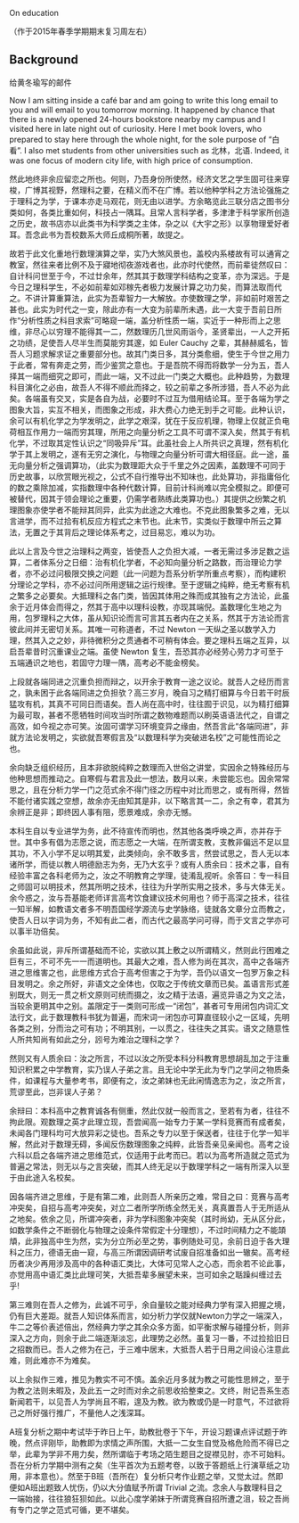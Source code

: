 On education

（作于2015年春季学期期末复习周左右）

## Background
给黄冬瑜写的邮件

Now I am sitting inside a café bar and am going to write this long email to you and will email to you tomorrow morning. It happened by chance that there is a newly opened 24-hours bookstore nearby my campus and I visited here in late night out of curiosity. Here I met book lovers, who prepared to stay here through the whole night, for the sole purpose of  “白看”. I also met students from other universities such as 北林，北语. Indeed, it was one focus of modern city life, with high price of consumption.

然此地终非余应留恋之所也。何则，乃吾身份所使然，经济文艺之学生固可往来穿梭，广博其视野，然理科之要，在精义而不在广博。若以他种学科之方法论强施之于理科之为学，于课本亦走马观花，则无由以进学。方余略览此三联分店之图书分类如何，各类比重如何，科技占一隅耳。且常人言科学者，多津津于科学家所创造之历史，故书店亦以此类书为科学类之主体，杂之以《大宇之形》以享物理爱好者耳。吾念此书为吾校数系大师丘成桐所著，故提之。

故若于此文化重地行数理演算之举，实乃大煞风景也，盖校内系楼故有可以通宵之教室，然往来者比例不及于寢地彻夜游戏者也，此亦时代使然，而前辈徒然叹曰：自计科问世至于今，不过廿余年，然其其于数理学科结构之变革，亦为深远。于是今日之理科学生，不必如前辈如邓稼先者极力发展计算之功力矣，而算法取而代之。不讲计算重算法，此实为吾辈智力一大解放。亦使数理之学，非如前时艰苦之甚也。此实为时代之一变，除此亦有一大变为前辈所未遇，此一大变于吾前日所作“分析性质之科目求索”可略窥一端，盖分析性质一端，实近于一种形而上之思维，非尽心以穷理不能得其一二，然数理历几世风雨诣今，圣贤辈出，一人之开拓之功绩，足使吾人尽半生而莫能穷其邃，如 Euler Cauchy 之辈，其赫赫威名，皆吾人习题求解求证之重要部分也。故其门类日多，其分类愈细，使生于今世之用力于此者，常有奔走之劳，而少鉴赏之意也。于是吾院不得而将数学一分为五，吾人择其一端而细究之即可，而此一端，又不过此一门类之大概也。此种趋势，为数理科目演化之必由，故吾人不得不顺此而择之，较之前辈之多所涉猎，吾人不必为此矣。各端虽有交叉，实是各自为战，必要时不过互为借用结论耳。至于各端为学之图象大旨，实互不相关，而图象之形成，非大费心力绝无到手之可能。此种认识，余可以有机化学之为学发明之，此学之艰深，犹在于反应机理，物理上仅就正负电荷相互作用力一端而穷其理，所用之向量分析之工具不可谓不深入矣，然其于有机化学，不过取其定性认识之“同吸异斥”耳。此虽社会上人所共识之真理，然有机化学于其上发明之，遂有无穷之演化，与物理之向量分析可谓大相径庭。此一途，虽无向量分析之强调算功，（此实为数理距大众于千里之外之因素，盖数理不可同于历史故事，以欣赏眼光视之，公式不自行推导出不知味也，此处算功，非指庸俗化的数之乘除加减，实指数理中各种代数计算，目前计科尚难以完全模拟之。即便可被替代，因其于领会理论之重要，仍需学者熟练此类算功也。）其提供之纷繁之机理图象亦使学者不能辩其同异，此实为此途之大难也。不克此图象繁多之难，无以言进学，而不过拾有机反应方程式之末节也。此末节，实类似于数理中所云之算法，无置之于其背后之理论体系考之，过目易忘，难以为功。

此以上言及今世之治理科之两变，皆使吾人之负担大减，一者无需过多涉足数之运算，二者体系分之日细：治有机化学者，不必知向量分析之路数，而治理论力学者，亦不必过问极限交换之问题（此一问题为吾系分析学所重点考察），而构建积分理论之学科，亦不必过问所用逻辑之运行规律。至于逻辑之纯粹，绝无考察有机之繁多之必要矣。大抵理科之各门类，皆因其体用之殊而成其独有之方法论，此虽余于近月体会而得之，然其于高中以理科设教，亦现其端倪。盖数理化生地之为用，包罗理科之大体，虽从知识论而言可言其五者内在之关系，然其于方法论而言彼此间并无密切关系。其唯一可称道者，不过 Newton 一天纵之圣以数学入力理，然其入之之妙，非待微积分之贯通者不可稍有体会。要之理科五端之互异，以启吾辈昔时沉重课业之端。虽使 Newton 复生，吾恐其亦必经劳心劳力才可至于五端通识之地也，若固守力理一隅，高考必不能金榜矣。

上段就各端同进之沉重负担而辩之，以开余于教育一途之议论。就吾人之经历而言之，孰未困于此各端同进之负担欤？高三岁月，晚自习之精打细算与今日若干时辰猛攻有机，其真不可同日而语矣。吾人尚在高中时，往往囿于识见，以为精打细算为最可取，甚者不愿牺牲时间攻当时所谓之数物难题而以刷英语语法代之，自谓之高效，如今视之亦可笑。汝固可谓学习环境变异之缘由，然吾言此“各端同进”，非就方法论发明之，实欲就吾寒假言及“以数理科学为突破进名校”之可能性而论之也。

余向缺乏组织经历，且本非欲脱纯粹之数理而入世俗之讲堂，实因余之特殊经历与他种思想而推动之。自寒假与君言及此一想法，数月以来，未尝能忘也。因余常常思之，且在分析力学一门之范式余不得门径之历程中对比而思之，或有所得，然皆不能付诸实践之空想，故余亦无由知其是非，以下略言其一二，余之有幸，君其为余辨正是非；即终因人事有阻，愿景难成，余亦无憾。

本科生自以专业进学为务，此不待宣传而明也，然其他各类呼唤之声，亦并存于世。其中多有倡为志愿之说，而志愿之一大端，在所谓支教，支教非偏远不足以显其功，不入小学不足以明其爱，此类倾向，余不敢多言，然尝试思之，吾人无以本诸所学，而徒以教人明德励志为务，无乃大玄乎？或有人质余曰：技术之事，自有经验丰富之各科老师为之，汝之不明教育之学理，徒淆乱视听。余答曰：专一科目之师固可以明技术，然其所明之技术，往往为升学所实用之技术，多与大体无关。余今惑之，汝与吾基能老师详言高考饮食建议技术何用也？师于高深之技术，往往一知半解，如教语文者多不明吾国经学源流与史学脉络，徒就各文章分立而教之，使吾人日以字词为务，不知有此二者，而古代之最高学问可得，而于文言之学亦可以事半功倍矣。

余虽如此说，非斥所谓基础而不论，实欲以其上敷之以所谓精义，然则此行困难之巨有三，不可不先一一而道明也。其最大之难，吾人修为尚在其次，高中之各端齐进之思维害之也，此思维方式合于高考但害之于为学，吾仍以语文一包罗万象之科目发明之。余之所好，非语文之全体也，仅取之于传统文章而已矣。盖语言形式差别既大，则无一贯之析文原则可统而摄之，汝之精于法语，遍览异语之为文之法，当较余更明其中之别。盖限定于一类则可形成一“闭包”，甚者可专用闭包内词汇文法行文，此于数理教科书犹为普遍，而宋词一闭包亦可算直径较小之一区域，先明各类之别，分而治之可有功；不明其别，一以贯之，往往失之其实。语文之随意性人所共知尚有如此之分，訠号为难治之理科之学？

然则又有人质余曰：汝之所言，不过以汝之所受本科分科教育思想胡乱加之于注重知识积累之中学教育，实乃误人子弟之言。且无论中学无此为专门之学问之物质条件，如课程与大量参考书，即便有之，汝之弟妹也无此闲情逸志为之，汝之所言，荒谬至此，岂非误人子弟？

余辩曰：本科高中之教育诚各有侧重，然此仅就一般而言之，至若有为者，往往不拘此限。观数理之英才此理立现，吾尝闻高一始专力于某一学科竞赛而有成者矣，未闻各门理科均可大放异彩之徒也。吾系之专力以至于保送者，往往于化学一知半解，然此对于数理无碍，多闻反伤数理图象之纯粹，此皆吾亲见亲闻也。高考之设六科以启之各端齐进之思维范式，仅适用于此考而已。若以为高考所造就之范式为普遍之常法，则无以与之言突破，而其人终无足以于数理学科之一端有所深入以至于由此途入名校矣。

因各端齐进之思维，于是有第二难，此则吾人所亲历之难，常目之曰：竞赛与高考冲突矣，自招与高考冲突矣，对立二者所学所练全然无关，真真置吾人于无所适从之地矣。依余之见，所谓冲突者，非为学科图象冲突矣（其时尚幼，无从区分此，如数学条件之不断弱化与物理之设条件常假定十分理想），不过时间精力之不能頡頏，此非独高中生为然，实为分立所必至之势，事例随处可见，余前日迫于各大理科之压力，德语无由一窥，与高三所谓因调研考试废自招准备如出一辙矣。高考经历者决少再用涉及高中的各种语汇类比，大体可见常人之心态，而余若不论此事，亦觉用高中语汇类比此理可笑，大抵吾辈多展望未来，岂可如余之聒躁纠缠过去乎!

第三难则在吾人之修为，此诚不可乎，余自量较之能对经典力学有深入把握之境，仍有巨大差距。就吾人知识体系而言，如分析力学仅就Newton力学之一端深入，牛二之等价表述倍出，然经典力学之其余众多方面，如平衡求解与碰撞分析，则非深入之方向，则余于此二端逐渐淡忘，此理势之必然。虽复习一番，不过捡拾旧日之招数而已。吾人之修为在己，于三难中居末，大抵吾人若于日用之间设心注意此难，则此难亦不为难矣。

以上余拟作三难，推见为教实不可不慎。盖余近月多就为教之可能性思辨之，至于为教之法则未暇及，及此五一之时而对余之前思收拾整束之。文终，附记吾系生态新闻若干，以见吾人为学尚且不暇，遑及为教。欲为教或仍是一时意气，不过欲将己之所好强行推广，不量他人之浅深耳。

A班复分析之期中考试毕于昨日上午，助教批卷于下午，开设习题课点评试题于昨晚，然点评刚毕，助教即为求情之声所围，大抵一二女生自觉及格危险而不得已之举，此辈为学非不用力矣，然所谓临于考场之陌生题目之捉襟见肘，亦不可始料。吾在分析力学期中测有之矣（生平首次为五题考卷，以致于答题纸上行演草纸之功用，非本意也）。然至于B班（吾所在）复分析只考作业题之举，又觉太过。然即便如A班出题致人忧伤，仍以大分值赋予所谓 Trivial 之流。念余人与数理科目之一端始接，往往狼狂狈如此。以此心度学弟妹于所谓竞赛自招所遭之沮，较之吾尚有专门之学之范式可循，更不堪矣。